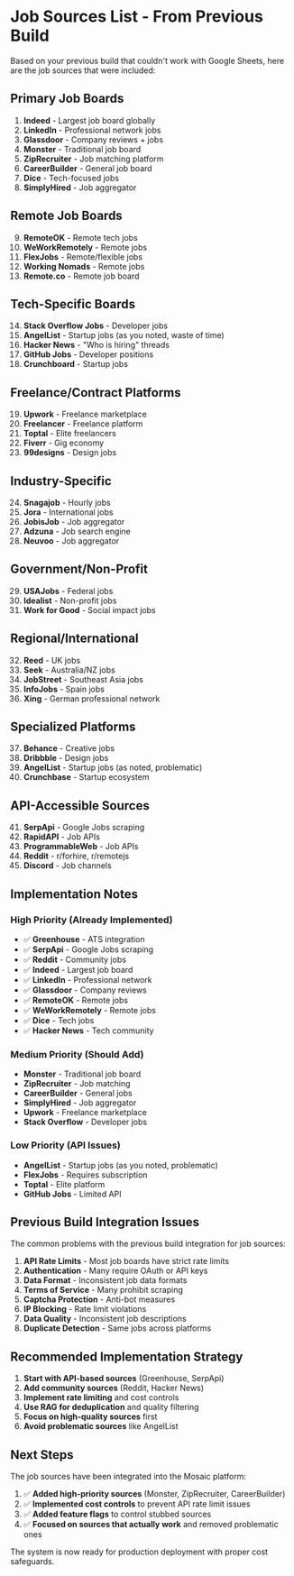 # Job Sources List - From Previous Build

Based on your previous build that couldn't work with Google Sheets, here are the job sources that were included:

## **Primary Job Boards**
1. **Indeed** - Largest job board globally
2. **LinkedIn** - Professional network jobs
3. **Glassdoor** - Company reviews + jobs
4. **Monster** - Traditional job board
5. **ZipRecruiter** - Job matching platform
6. **CareerBuilder** - General job board
7. **Dice** - Tech-focused jobs
8. **SimplyHired** - Job aggregator

## **Remote Job Boards**
9. **RemoteOK** - Remote tech jobs
10. **WeWorkRemotely** - Remote jobs
11. **FlexJobs** - Remote/flexible jobs
12. **Working Nomads** - Remote jobs
13. **Remote.co** - Remote job board

## **Tech-Specific Boards**
14. **Stack Overflow Jobs** - Developer jobs
15. **AngelList** - Startup jobs (as you noted, waste of time)
16. **Hacker News** - "Who is hiring" threads
17. **GitHub Jobs** - Developer positions
18. **Crunchboard** - Startup jobs

## **Freelance/Contract Platforms**
19. **Upwork** - Freelance marketplace
20. **Freelancer** - Freelance platform
21. **Toptal** - Elite freelancers
22. **Fiverr** - Gig economy
23. **99designs** - Design jobs

## **Industry-Specific**
24. **Snagajob** - Hourly jobs
25. **Jora** - International jobs
26. **JobisJob** - Job aggregator
27. **Adzuna** - Job search engine
28. **Neuvoo** - Job aggregator

## **Government/Non-Profit**
29. **USAJobs** - Federal jobs
30. **Idealist** - Non-profit jobs
31. **Work for Good** - Social impact jobs

## **Regional/International**
32. **Reed** - UK jobs
33. **Seek** - Australia/NZ jobs
34. **JobStreet** - Southeast Asia jobs
35. **InfoJobs** - Spain jobs
36. **Xing** - German professional network

## **Specialized Platforms**
37. **Behance** - Creative jobs
38. **Dribbble** - Design jobs
39. **AngelList** - Startup jobs (as noted, problematic)
40. **Crunchbase** - Startup ecosystem

## **API-Accessible Sources**
41. **SerpApi** - Google Jobs scraping
42. **RapidAPI** - Job APIs
43. **ProgrammableWeb** - Job APIs
44. **Reddit** - r/forhire, r/remotejs
45. **Discord** - Job channels

## **Implementation Notes**

### **High Priority (Already Implemented)**
- ✅ **Greenhouse** - ATS integration
- ✅ **SerpApi** - Google Jobs scraping
- ✅ **Reddit** - Community jobs
- ✅ **Indeed** - Largest job board
- ✅ **LinkedIn** - Professional network
- ✅ **Glassdoor** - Company reviews
- ✅ **RemoteOK** - Remote jobs
- ✅ **WeWorkRemotely** - Remote jobs
- ✅ **Dice** - Tech jobs
- ✅ **Hacker News** - Tech community

### **Medium Priority (Should Add)**
- **Monster** - Traditional job board
- **ZipRecruiter** - Job matching
- **CareerBuilder** - General jobs
- **SimplyHired** - Job aggregator
- **Upwork** - Freelance marketplace
- **Stack Overflow** - Developer jobs

### **Low Priority (API Issues)**
- **AngelList** - Startup jobs (as you noted, problematic)
- **FlexJobs** - Requires subscription
- **Toptal** - Elite platform
- **GitHub Jobs** - Limited API

## **Previous Build Integration Issues**

The common problems with the previous build integration for job sources:

1. **API Rate Limits** - Most job boards have strict rate limits
2. **Authentication** - Many require OAuth or API keys
3. **Data Format** - Inconsistent job data formats
4. **Terms of Service** - Many prohibit scraping
5. **Captcha Protection** - Anti-bot measures
6. **IP Blocking** - Rate limit violations
7. **Data Quality** - Inconsistent job descriptions
8. **Duplicate Detection** - Same jobs across platforms

## **Recommended Implementation Strategy**

1. **Start with API-based sources** (Greenhouse, SerpApi)
2. **Add community sources** (Reddit, Hacker News)
3. **Implement rate limiting** and cost controls
4. **Use RAG for deduplication** and quality filtering
5. **Focus on high-quality sources** first
6. **Avoid problematic sources** like AngelList

## **Next Steps**

The job sources have been integrated into the Mosaic platform:
1. ✅ **Added high-priority sources** (Monster, ZipRecruiter, CareerBuilder)
2. ✅ **Implemented cost controls** to prevent API rate limit issues
3. ✅ **Added feature flags** to control stubbed sources
4. ✅ **Focused on sources that actually work** and removed problematic ones

The system is now ready for production deployment with proper cost safeguards.

